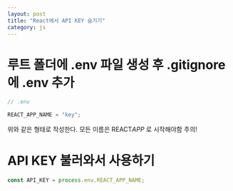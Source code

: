 ```yaml
---
layout: post
title: "React에서 API KEY 숨기기"
category: js
---
```


# 루트 폴더에 .env 파일 생성 후 .gitignore 에 .env 추가

```js
// .env

REACT_APP_NAME = "key";
```

위와 같은 형태로 작성한다. 모든 이름은 REACT*APP* 로 시작해야함 주의!

# API KEY 불러와서 사용하기

```js
const API_KEY = process.env.REACT_APP_NAME;
```
